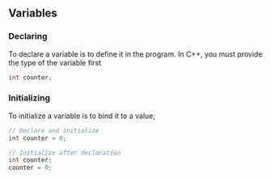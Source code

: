 ## Variables

### Declaring

To declare a variable is to define it in the program.
In C++, you must provide the type of the variable first

```cpp
int counter;
```

### Initializing

To initialize a variable is to bind it to a value;

```cpp
// Declare and initialize
int counter = 0;

// Initialize after declaration
int counter;
counter = 0;
```